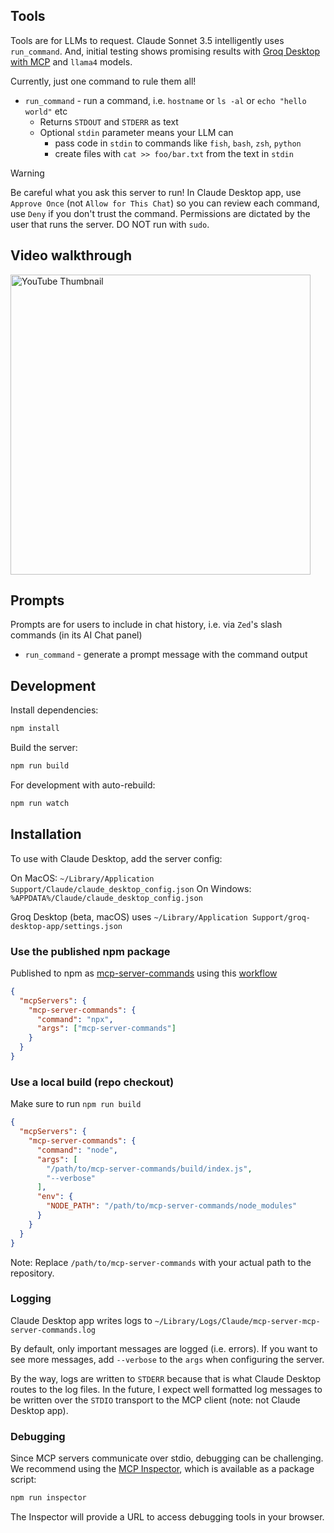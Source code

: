 ## Tools

Tools are for LLMs to request. Claude Sonnet 3.5 intelligently uses `run_command`. And, initial testing shows promising results with [Groq Desktop with MCP](https://github.com/groq/groq-desktop-beta) and `llama4` models.

Currently, just one command to rule them all!

- `run_command` - run a command, i.e. `hostname` or `ls -al` or `echo "hello world"` etc
  - Returns `STDOUT` and `STDERR` as text
  - Optional `stdin` parameter means your LLM can
    - pass code in `stdin` to commands like `fish`, `bash`, `zsh`, `python`
    - create files with `cat >> foo/bar.txt` from the text in `stdin`

> [!WARNING]
> Be careful what you ask this server to run!
> In Claude Desktop app, use `Approve Once` (not `Allow for This Chat`) so you can review each command, use `Deny` if you don't trust the command.
> Permissions are dictated by the user that runs the server.
> DO NOT run with `sudo`.

## Video walkthrough

<a href="https://youtu.be/0-VPu1Pc18w"><img src="https://img.youtube.com/vi/0-VPu1Pc18w/maxresdefault.jpg" width="480" alt="YouTube Thumbnail"></a>

## Prompts

Prompts are for users to include in chat history, i.e. via `Zed`'s slash commands (in its AI Chat panel)

- `run_command` - generate a prompt message with the command output

## Development

Install dependencies:
```bash
npm install
```

Build the server:
```bash
npm run build
```

For development with auto-rebuild:
```bash
npm run watch
```

## Installation

To use with Claude Desktop, add the server config:

On MacOS: `~/Library/Application Support/Claude/claude_desktop_config.json`
On Windows: `%APPDATA%/Claude/claude_desktop_config.json`

Groq Desktop (beta, macOS) uses `~/Library/Application Support/groq-desktop-app/settings.json`

### Use the published npm package

Published to npm as [mcp-server-commands](https://www.npmjs.com/package/mcp-server-commands) using this [workflow](https://github.com/g0t4/mcp-server-commands/actions)

```json
{
  "mcpServers": {
    "mcp-server-commands": {
      "command": "npx",
      "args": ["mcp-server-commands"]
    }
  }
}
```

### Use a local build (repo checkout)

Make sure to run `npm run build`

```json
{
  "mcpServers": {
    "mcp-server-commands": {
      "command": "node",
      "args": [
        "/path/to/mcp-server-commands/build/index.js",
        "--verbose"
      ],
      "env": {
        "NODE_PATH": "/path/to/mcp-server-commands/node_modules"
      }
    }
  }
}
```

Note: Replace `/path/to/mcp-server-commands` with your actual path to the repository.

### Logging

Claude Desktop app writes logs to `~/Library/Logs/Claude/mcp-server-mcp-server-commands.log`

By default, only important messages are logged (i.e. errors).
If you want to see more messages, add `--verbose` to the `args` when configuring the server.

By the way, logs are written to `STDERR` because that is what Claude Desktop routes to the log files.
In the future, I expect well formatted log messages to be written over the `STDIO` transport to the MCP client (note: not Claude Desktop app).

### Debugging

Since MCP servers communicate over stdio, debugging can be challenging. We recommend using the [MCP Inspector](https://github.com/modelcontextprotocol/inspector), which is available as a package script:

```bash
npm run inspector
```

The Inspector will provide a URL to access debugging tools in your browser.
